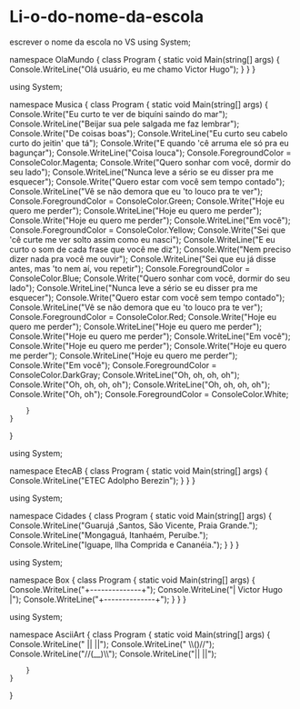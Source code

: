 # Li-o-do-nome-da-escola
escrever o nome da escola no VS 
using System;

namespace OlaMundo
{
    class Program
    {
        static void Main(string[] args)
        {
            Console.WriteLine("Olá usuário, eu me chamo Victor Hugo");
        }
    }
}


using System;

namespace Musica
{
    class Program
    {
        static void Main(string[] args)
        {
            Console.Write("Eu curto te ver de biquíni saindo do mar");
            Console.WriteLine("Beijar sua pele salgada me faz lembrar");
            Console.Write("De coisas boas");
            Console.WriteLine("Eu curto seu cabelo curto do jeitin' que tá");
            Console.Write("E quando 'cê arruma ele só pra eu bagunçar");
            Console.WriteLine("Coisa louca");
            Console.ForegroundColor = ConsoleColor.Magenta;
            Console.Write("Quero sonhar com você, dormir do seu lado");
            Console.WriteLine("Nunca leve a sério se eu disser pra me esquecer");
            Console.Write("Quero estar com você sem tempo contado");
            Console.WriteLine("Vê se não demora que eu 'to louco pra te ver");
            Console.ForegroundColor = ConsoleColor.Green;
            Console.Write("Hoje eu quero me perder");
            Console.WriteLine("Hoje eu quero me perder");
            Console.Write("Hoje eu quero me perder");
            Console.WriteLine("Em você");
            Console.ForegroundColor = ConsoleColor.Yellow;
            Console.Write("Sei que 'cê curte me ver solto assim como eu nasci");
            Console.WriteLine("E eu curto o som de cada frase que você me diz");
            Console.Write("Nem preciso dizer nada pra você me ouvir");
            Console.WriteLine("Sei que eu já disse antes, mas 'to nem aí, vou repetir");
            Console.ForegroundColor = ConsoleColor.Blue;
            Console.Write("Quero sonhar com você, dormir do seu lado");
            Console.WriteLine("Nunca leve a sério se eu disser pra me esquecer");
            Console.Write("Quero estar com você sem tempo contado");
            Console.WriteLine("Vê se não demora que eu 'to louco pra te ver");
            Console.ForegroundColor = ConsoleColor.Red;
            Console.Write("Hoje eu quero me perder");
            Console.WriteLine("Hoje eu quero me perder");
            Console.Write("Hoje eu quero me perder");
            Console.WriteLine("Em você");
            Console.Write("Hoje eu quero me perder");
            Console.Write("Hoje eu quero me perder");
            Console.WriteLine("Hoje eu quero me perder");
            Console.Write("Em você");
            Console.ForegroundColor = ConsoleColor.DarkGray;
            Console.WriteLine("Oh, oh, oh, oh");
            Console.Write("Oh, oh, oh, oh");
            Console.WriteLine("Oh, oh, oh, oh");
            Console.Write("Oh, oh");
            Console.ForegroundColor = ConsoleColor.White;



        }
    }
}


using System;

namespace EtecAB
{
    class Program
    {
        static void Main(string[] args)
        {
            Console.WriteLine("ETEC Adolpho Berezin");
        }
    }
}


using System;

namespace Cidades
{
    class Program
    {
        static void Main(string[] args)
        {
            Console.WriteLine("Guarujá ,Santos, São Vicente, Praia Grande.");
            Console.WriteLine("Mongaguá, Itanhaém, Peruíbe.");
            Console.WriteLine("Iguape, Ilha Comprida e Cananéia.");
        }
    }
}


using System;

namespace Box
{
    class Program
    {
        static void Main(string[] args)
        {
            Console.WriteLine("+--------------+");
            Console.WriteLine("| Victor Hugo  |");
            Console.WriteLine("+--------------+");
        }
    }
}


using System;

namespace AsciiArt
{
    class Program
    {
        static void Main(string[] args)
        {
            Console.WriteLine(" ||  ||");
            Console.WriteLine(" \\\\()//");
            Console.WriteLine("//(__)\\\\");
            Console.WriteLine("||    ||");

        }
    }
}

